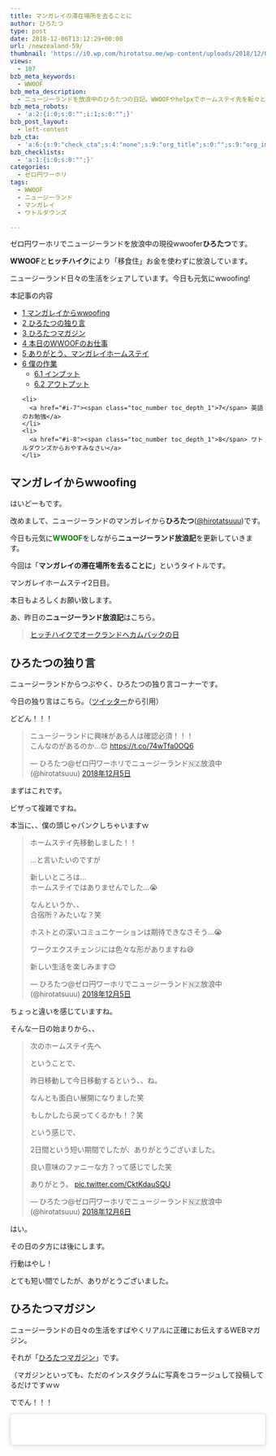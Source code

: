 ```yaml
---
title: マンガレイの滞在場所を去ることに
author: ひろたつ
type: post
date: 2018-12-06T13:12:29+00:00
url: /newzealand-59/
thumbnail: 'https://i0.wp.com/hirotatsu.me/wp-content/uploads/2018/12/0b733fb6fe351605678cb1833d945cd6.png?fit=304%2C171&ssl=1'
views:
  - 187
bzb_meta_keywords:
  - WWOOF
bzb_meta_description:
  - ニュージーランドを放浪中のひろたつの日記。WWOOFやhelpxでホームステイ先を転々とし、ヒッチハイクで移動する。今日も元気にwwoofing！
bzb_meta_robots:
  - 'a:2:{i:0;s:0:"";i:1;s:0:"";}'
bzb_post_layout:
  - left-content
bzb_cta:
  - 'a:6:{s:9:"check_cta";s:4:"none";s:9:"org_title";s:0:"";s:9:"org_image";s:0:"";s:11:"org_content";s:0:"";s:15:"org_button_text";s:0:"";s:14:"org_button_url";s:0:"";}'
bzb_checklists:
  - 'a:1:{i:0;s:0:"";}'
categories:
  - ゼロ円ワーホリ
tags:
  - WWOOF
  - ニュージーランド
  - マンガレイ
  - ワトルダウンズ

---
```

ゼロ円ワーホリでニュージーランドを放浪中の現役wwoofer**ひろたつ**です。
  
**WWOOF**と**ヒッチハイク**により「移食住」お金を使わずに放浪しています。
  
ニュージーランド日々の生活をシェアしています。今日も元気にwwoofing!

<!--more-->

<div id="toc_container" class="toc_transparent no_bullets">
  <p class="toc_title">
    本記事の内容
  </p>
  
  <ul class="toc_list">
    <li>
      <a href="#wwoofing"><span class="toc_number toc_depth_1">1</span> マンガレイからwwoofing</a>
    </li>
    <li>
      <a href="#i"><span class="toc_number toc_depth_1">2</span> ひろたつの独り言</a>
    </li>
    <li>
      <a href="#i-2"><span class="toc_number toc_depth_1">3</span> ひろたつマガジン</a>
    </li>
    <li>
      <a href="#WWOOF"><span class="toc_number toc_depth_1">4</span> 本日のWWOOFのお仕事</a>
    </li>
    <li>
      <a href="#i-3"><span class="toc_number toc_depth_1">5</span> ありがとう、マンガレイホームステイ</a>
    </li>
    <li>
      <a href="#i-4"><span class="toc_number toc_depth_1">6</span> 僕の作業</a><ul>
        <li>
          <a href="#i-5"><span class="toc_number toc_depth_2">6.1</span> インプット</a>
        </li>
        <li>
          <a href="#i-6"><span class="toc_number toc_depth_2">6.2</span> アウトプット</a>
        </li>
      </ul>
    </li>
    
    <li>
      <a href="#i-7"><span class="toc_number toc_depth_1">7</span> 英語のお勉強</a>
    </li>
    <li>
      <a href="#i-8"><span class="toc_number toc_depth_1">8</span> ワトルダウンズからおやすみなさい</a>
    </li>
  </ul>
</div>

## <span id="wwoofing">マンガレイからwwoofing</span>

はいどーもです。
  
改めまして、ニュージーランドのマンガレイから**ひろたつ**</a>(<a href="https://twitter.com/hirotatsuuu" rel="noopener" target="_blank">@hirotatsuuu</a>)です。
  
今日も元気に<span style="color: green; font-weight: bold;">WWOOF</span>をしながら**ニュージーランド放浪記**を更新していきます。

今回は「**マンガレイの滞在場所を去ることに**」というタイトルです。

マンガレイホームステイ2日目。

本日もよろしくお願い致します。

あ、昨日の**ニュージーランド放浪記**はこちら。

<blockquote class="wp-embedded-content" data-secret="UydCjgsZir">
  <p>
    <a href="https://hirotatsu.me/newzealand-58/">ヒッチハイクでオークランドへカムバックの日</a>
  </p>
</blockquote>

<iframe class="wp-embedded-content" sandbox="allow-scripts" security="restricted" style="position: absolute; clip: rect(1px, 1px, 1px, 1px);" src="https://hirotatsu.me/newzealand-58/embed/#?secret=UydCjgsZir" data-secret="UydCjgsZir" width="500" height="282" title="&#8220;ヒッチハイクでオークランドへカムバックの日&#8221; &#8212; 世界のひろたつから" frameborder="0" marginwidth="0" marginheight="0" scrolling="no"></iframe>

## <span id="i">ひろたつの独り言</span>

ニュージーランドからつぶやく、ひろたつの独り言コーナーです。

今日の独り言はこちら。（<a href="https://twitter.com/hirotatsuuu" rel="noopener" target="_blank">ツイッター</a>から引用）

どどん！！！

<blockquote class="twitter-tweet" data-lang="ja">
  <p lang="ja" dir="ltr">
    ニュージーランドに興味がある人は確認必須！！！<br />こんなのがあるのか&#8230;😊 <a href="https://t.co/74wTfa0OQ6">https://t.co/74wTfa0OQ6</a>
  </p>
  
  <p>
    &mdash; ひろたつ@ゼロ円ワーホリでニュージーランド🇳🇿放浪中 (@hirotatsuuu) <a href="https://twitter.com/hirotatsuuu/status/1070403826790723584?ref_src=twsrc%5Etfw">2018年12月5日</a>
  </p>
</blockquote>



まずはこれです。
  
ビザって複雑ですね。
  
本当に、、僕の頭じゃパンクしちゃいますｗ

<blockquote class="twitter-tweet" data-lang="ja">
  <p lang="ja" dir="ltr">
    ホームステイ先移動しました！！
  </p>
  
  <p>
    &#8230;と言いたいのですが
  </p>
  
  <p>
    新しいところは&#8230;<br />ホームステイではありませんでした&#8230;😭
  </p>
  
  <p>
    なんというか、、<br />合宿所？みたいな？笑
  </p>
  
  <p>
    ホストとの深いコミュニケーションは期待できなさそう&#8230;😭
  </p>
  
  <p>
    ワークエクスチェンジには色々な形がありますね😅
  </p>
  
  <p>
    新しい生活を楽しみます😊
  </p>
  
  <p>
    &mdash; ひろたつ@ゼロ円ワーホリでニュージーランド🇳🇿放浪中 (@hirotatsuuu) <a href="https://twitter.com/hirotatsuuu/status/1070404825907511296?ref_src=twsrc%5Etfw">2018年12月5日</a>
  </p>
</blockquote>



ちょっと違いを感じていますね。
  
そんな一日の始まりから、、

<blockquote class="twitter-tweet" data-lang="ja">
  <p lang="ja" dir="ltr">
    次のホームステイ先へ
  </p>
  
  <p>
    ということで、
  </p>
  
  <p>
    昨日移動して今日移動するという、、ね。
  </p>
  
  <p>
    なんとも面白い展開になりました笑
  </p>
  
  <p>
    もしかしたら戻ってくるかも！？笑
  </p>
  
  <p>
    という感じで、
  </p>
  
  <p>
    2日間という短い期間でしたが、ありがとうございました。
  </p>
  
  <p>
    良い意味のファニーな方？って感じでした笑
  </p>
  
  <p>
    ありがとう。 <a href="https://t.co/CktKdauSQU">pic.twitter.com/CktKdauSQU</a>
  </p>
  
  <p>
    &mdash; ひろたつ@ゼロ円ワーホリでニュージーランド🇳🇿放浪中 (@hirotatsuuu) <a href="https://twitter.com/hirotatsuuu/status/1070643639624204289?ref_src=twsrc%5Etfw">2018年12月6日</a>
  </p>
</blockquote>



はい。
  
その日の夕方には後にします。
  
行動はやし！
  
とても短い間でしたが、ありがとうございました。

## <span id="i-2">ひろたつマガジン</span>

ニュージーランドの日々の生活をすばやくリアルに正確にお伝えするWEBマガジン。
  
それが「<a href="https://www.instagram.com/hirotatsu_mag" rel="noopener" target="_blank">ひろたつマガジン</a>」です。
  
（マガジンといっても、ただのインスタグラムに写真をコラージュして投稿してるだけですｗｗ

ででん！！！

<blockquote class="instagram-media" data-instgrm-permalink="https://www.instagram.com/p/BrC-XWJAj4B/?utm_source=ig_embed&utm_medium=loading" data-instgrm-version="12" style=" background:#FFF; border:0; border-radius:3px; box-shadow:0 0 1px 0 rgba(0,0,0,0.5),0 1px 10px 0 rgba(0,0,0,0.15); margin: 1px; max-width:540px; min-width:326px; padding:0; width:99.375%; width:-webkit-calc(100% - 2px); width:calc(100% - 2px);">
  <div style="padding:16px;">
    <a href="https://www.instagram.com/p/BrC-XWJAj4B/?utm_source=ig_embed&utm_medium=loading" style=" background:#FFFFFF; line-height:0; padding:0 0; text-align:center; text-decoration:none; width:100%;" target="_blank"> </p> 
    
    <div style=" display: flex; flex-direction: row; align-items: center;">
      <div style="background-color: #F4F4F4; border-radius: 50%; flex-grow: 0; height: 40px; margin-right: 14px; width: 40px;">
      </div>
      
      <div style="display: flex; flex-direction: column; flex-grow: 1; justify-content: center;">
        <div style=" background-color: #F4F4F4; border-radius: 4px; flex-grow: 0; height: 14px; margin-bottom: 6px; width: 100px;">
        </div>
        
        <div style=" background-color: #F4F4F4; border-radius: 4px; flex-grow: 0; height: 14px; width: 60px;">
        </div>
      </div>
    </div>
    
    <div style="padding: 19% 0;">
    </div>
    
    <div style="display:block; height:50px; margin:0 auto 12px; width:50px;">
      <svg width="50px" height="50px" viewBox="0 0 60 60" version="1.1" xmlns="https://www.w3.org/2000/svg" xmlns:xlink="https://www.w3.org/1999/xlink"><g stroke="none" stroke-width="1" fill="none" fill-rule="evenodd"><g transform="translate(-511.000000, -20.000000)" fill="#000000"><g><path d="M556.869,30.41 C554.814,30.41 553.148,32.076 553.148,34.131 C553.148,36.186 554.814,37.852 556.869,37.852 C558.924,37.852 560.59,36.186 560.59,34.131 C560.59,32.076 558.924,30.41 556.869,30.41 M541,60.657 C535.114,60.657 530.342,55.887 530.342,50 C530.342,44.114 535.114,39.342 541,39.342 C546.887,39.342 551.658,44.114 551.658,50 C551.658,55.887 546.887,60.657 541,60.657 M541,33.886 C532.1,33.886 524.886,41.1 524.886,50 C524.886,58.899 532.1,66.113 541,66.113 C549.9,66.113 557.115,58.899 557.115,50 C557.115,41.1 549.9,33.886 541,33.886 M565.378,62.101 C565.244,65.022 564.756,66.606 564.346,67.663 C563.803,69.06 563.154,70.057 562.106,71.106 C561.058,72.155 560.06,72.803 558.662,73.347 C557.607,73.757 556.021,74.244 553.102,74.378 C549.944,74.521 548.997,74.552 541,74.552 C533.003,74.552 532.056,74.521 528.898,74.378 C525.979,74.244 524.393,73.757 523.338,73.347 C521.94,72.803 520.942,72.155 519.894,71.106 C518.846,70.057 518.197,69.06 517.654,67.663 C517.244,66.606 516.755,65.022 516.623,62.101 C516.479,58.943 516.448,57.996 516.448,50 C516.448,42.003 516.479,41.056 516.623,37.899 C516.755,34.978 517.244,33.391 517.654,32.338 C518.197,30.938 518.846,29.942 519.894,28.894 C520.942,27.846 521.94,27.196 523.338,26.654 C524.393,26.244 525.979,25.756 528.898,25.623 C532.057,25.479 533.004,25.448 541,25.448 C548.997,25.448 549.943,25.479 553.102,25.623 C556.021,25.756 557.607,26.244 558.662,26.654 C560.06,27.196 561.058,27.846 562.106,28.894 C563.154,29.942 563.803,30.938 564.346,32.338 C564.756,33.391 565.244,34.978 565.378,37.899 C565.522,41.056 565.552,42.003 565.552,50 C565.552,57.996 565.522,58.943 565.378,62.101 M570.82,37.631 C570.674,34.438 570.167,32.258 569.425,30.349 C568.659,28.377 567.633,26.702 565.965,25.035 C564.297,23.368 562.623,22.342 560.652,21.575 C558.743,20.834 556.562,20.326 553.369,20.18 C550.169,20.033 549.148,20 541,20 C532.853,20 531.831,20.033 528.631,20.18 C525.438,20.326 523.257,20.834 521.349,21.575 C519.376,22.342 517.703,23.368 516.035,25.035 C514.368,26.702 513.342,28.377 512.574,30.349 C511.834,32.258 511.326,34.438 511.181,37.631 C511.035,40.831 511,41.851 511,50 C511,58.147 511.035,59.17 511.181,62.369 C511.326,65.562 511.834,67.743 512.574,69.651 C513.342,71.625 514.368,73.296 516.035,74.965 C517.703,76.634 519.376,77.658 521.349,78.425 C523.257,79.167 525.438,79.673 528.631,79.82 C531.831,79.965 532.853,80.001 541,80.001 C549.148,80.001 550.169,79.965 553.369,79.82 C556.562,79.673 558.743,79.167 560.652,78.425 C562.623,77.658 564.297,76.634 565.965,74.965 C567.633,73.296 568.659,71.625 569.425,69.651 C570.167,67.743 570.674,65.562 570.82,62.369 C570.966,59.17 571,58.147 571,50 C571,41.851 570.966,40.831 570.82,37.631"></path></g></g></g></svg>
    </div>
    
    <div style="padding-top: 8px;">
      <div style=" color:#3897f0; font-family:Arial,sans-serif; font-size:14px; font-style:normal; font-weight:550; line-height:18px;">
        View this post on Instagram
      </div>
    </div>
    
    <div style="padding: 12.5% 0;">
    </div>
    
    <div style="display: flex; flex-direction: row; margin-bottom: 14px; align-items: center;">
      <div>
        <div style="background-color: #F4F4F4; border-radius: 50%; height: 12.5px; width: 12.5px; transform: translateX(0px) translateY(7px);">
        </div>
        
        <div style="background-color: #F4F4F4; height: 12.5px; transform: rotate(-45deg) translateX(3px) translateY(1px); width: 12.5px; flex-grow: 0; margin-right: 14px; margin-left: 2px;">
        </div>
        
        <div style="background-color: #F4F4F4; border-radius: 50%; height: 12.5px; width: 12.5px; transform: translateX(9px) translateY(-18px);">
        </div>
      </div>
      
      <div style="margin-left: 8px;">
        <div style=" background-color: #F4F4F4; border-radius: 50%; flex-grow: 0; height: 20px; width: 20px;">
        </div>
        
        <div style=" width: 0; height: 0; border-top: 2px solid transparent; border-left: 6px solid #f4f4f4; border-bottom: 2px solid transparent; transform: translateX(16px) translateY(-4px) rotate(30deg)">
        </div>
      </div>
      
      <div style="margin-left: auto;">
        <div style=" width: 0px; border-top: 8px solid #F4F4F4; border-right: 8px solid transparent; transform: translateY(16px);">
        </div>
        
        <div style=" background-color: #F4F4F4; flex-grow: 0; height: 12px; width: 16px; transform: translateY(-4px);">
        </div>
        
        <div style=" width: 0; height: 0; border-top: 8px solid #F4F4F4; border-left: 8px solid transparent; transform: translateY(-4px) translateX(8px);">
        </div>
      </div>
    </div>
    
    <div style="display: flex; flex-direction: column; flex-grow: 1; justify-content: center; margin-bottom: 24px;">
      <div style=" background-color: #F4F4F4; border-radius: 4px; flex-grow: 0; height: 14px; margin-bottom: 6px; width: 224px;">
      </div>
      
      <div style=" background-color: #F4F4F4; border-radius: 4px; flex-grow: 0; height: 14px; width: 144px;">
      </div>
    </div>
    
    <p>
      </a>
    </p>
    
    <p style=" color:#c9c8cd; font-family:Arial,sans-serif; font-size:14px; line-height:17px; margin-bottom:0; margin-top:8px; overflow:hidden; padding:8px 0 7px; text-align:center; text-overflow:ellipsis; white-space:nowrap;">
      <a href="https://www.instagram.com/p/BrC-XWJAj4B/?utm_source=ig_embed&utm_medium=loading" style=" color:#c9c8cd; font-family:Arial,sans-serif; font-size:14px; font-style:normal; font-weight:normal; line-height:17px; text-decoration:none;" target="_blank">ひろたつマガジンさん(@hirotatsu_mag)がシェアした投稿</a> &#8211; <time style=" font-family:Arial,sans-serif; font-size:14px; line-height:17px;" datetime="2018-12-06T12:49:38+00:00">2018年12月月6日午前4時49分PST</time>
    </p></div> </blockquote> 
    
    <p>
    </p>
    
    <p>
      マンガレイホームステイです！
    </p>
    
    <p>
      マオリの文化を色濃く残しているところでした。
    </p>
    
    <p>
      歓迎のミーティング？みたいなのがあったり、マオリの考え方を教えて頂いたり。
    </p>
    
    <p>
      時に子どもたちと話、時に同世代の人とボールで遊んで、時に色んな人とおしゃべりを。
    </p>
    
    <p>
      とても楽しいし、魅力度は高かったのですが、ホームステイとは違いました。
    </p>
    
    <p>
      なので、現状求めているものとは違う！ということで移動することに。
    </p>
    
    <p>
      あ、現在知り合いと行動を一緒にしていて、その知り合いの伝で新しいホームステイ先へ。
    </p>
    
    <p>
      ありがとさん！
    </p>
    
    <p>
      フォローお待ちしてます😉<br /> 👉<a href="https://www.instagram.com/hirotatsu_mag" rel="noopener" target="_blank">ひろたつマガジン</a>
    </p>
    
    <p>
      あ、こちらもよければぜひぜひ〜<br /> 👉<a href="https://www.instagram.com/hirotatsuuuu" rel="noopener" target="_blank">世界のひろたつから</a>
    </p>
    
    <h2>
      <span id="WWOOF">本日のWWOOFのお仕事</span>
    </h2>
    
    <blockquote class="twitter-tweet" data-lang="ja">
      <p lang="ja" dir="ltr">
        今日のWWOOFのお仕事
      </p>
      
      <p>
        &#8211; 草むしり<br />&#8211; 廊下を放棄で掃く<br />&#8211; 食器の片付け等<br />&#8211; 椅子出し
      </p>
      
      <p>
        などなどです。笑<br />いろいろと臨機応変にやるって感じでした。笑
      </p>
      
      <p>
        メインは草むしりでしたね。
      </p>
      
      <p>
        草むしりはWWOOFをやっていると必ず出会います。笑 <a href="https://t.co/CpMNIALxvy">pic.twitter.com/CpMNIALxvy</a>
      </p>
      
      <p>
        &mdash; ひろたつ@ゼロ円ワーホリでニュージーランド🇳🇿放浪中 (@hirotatsuuu) <a href="https://twitter.com/hirotatsuuu/status/1070641071422492672?ref_src=twsrc%5Etfw">2018年12月6日</a>
      </p>
    </blockquote>
    
    <p>
    </p>
    
    <p>
      こんな感じでした。
    </p>
    
    <p>
      今日は、、正直相当働いたと思います。
    </p>
    
    <p>
      朝の9時前から午後の4時過ぎまで。
    </p>
    
    <p>
      結構休憩をはさみながらでしたが、拘束時間としては長い方でした。
    </p>
    
    <p>
      いろいろなWWOOFがありますね。
    </p>
    
    <h2>
      <span id="i-3">ありがとう、マンガレイホームステイ</span>
    </h2>
    
    <p>
      WWOOFのお仕事が終わって、、その後すぐに荷造りをして、次のホームステイ先へ。
    </p>
    
    <p>
      ここの滞在はなんと2日でした。
    </p>
    
    <p>
      とても短かった。
    </p>
    
    <p>
      次のホームステイ先は現在一緒に行動している人の知り合い？（ヒッチハイク？てか仲良くなった？）人のところです。<br /> いや〜本当にありがたい。。<br /> 感謝感謝で感謝してもしきれないけど感謝という感じですね。
    </p>
    
    <p>
      ということで、
    </p>
    
    <p>
      明日から新しいホームステイが始まります！
    </p>
    
    <p>
      次はどんなことが起こるのか、、、笑
    </p>
    
    <h2>
      <span id="i-4">僕の作業</span>
    </h2>
    
    <p>
      本日、僕が行ったインプットやアウトプット、その他諸々をシェアします。<br /> （遊んでばっかりじゃないですよってことを伝えるために、、、
    </p>
    
    <p>
      何かの参考になればと思います。
    </p>
    
    <h3>
      <span id="i-5">インプット</span>
    </h3>
    
    <p>
      インプットとは少しずれますが、、、
    </p>
    
    <p>
      本日から、タビワライフサロンに立ち上げグループに参加しました！！！
    </p>
    
    <p>
      いや〜ラブ。
    </p>
    
    <p>
      タビワライフさんラブです。
    </p>
    
    <p>
      なので、本当に嬉しい！
    </p>
    
    <p>
      どこまで力に慣れるのかわかりませんが、精一杯タビワライフサロンがより良い方向に行くように精を出します！！！
    </p>
    
    <p>
      いろんな旅人や面白い人と繋がれるといいな〜〜
    </p>
    
    <h3>
      <span id="i-6">アウトプット</span>
    </h3>
    
    <ul>
      <li>
        ツイート 4件
      </li>
      <li>
        インスタ 1件
      </li>
      <li>
        ブログ 1件
      </li>
    </ul>
    
    <p>
      本日もいつもの感じのアウトプットをしました。
    </p>
    
    <p>
      で、ちょっと最近考えています。<br /> 現状このアウトプットで良いのか？無駄ではないか？何のためにやっているのか？などなど、再検討中です。<br /> どうやって活動をしていくのがベストなのだろう、、トライアンドエラーですね。。
    </p>
    
    <h2>
      <span id="i-7">英語のお勉強</span>
    </h2>
    
    <p>
      ここでは、毎日僕が新しく覚えた英語を3つご紹介します。<br /> 僕の英語力の低さが露呈しますが、、しゃーなしｗ
    </p>
    
    <ul>
      <li>
        Oh, dear あら、なんてこった
      </li>
      <li>
        cheers 乾杯、（挨拶）
      </li>
      <li>
        mate 生涯のパートナー、友達
      </li>
    </ul>
    
    <p>
      上のはイギリス英語だそうです。僕はイギリス英語もアメリカ英語もよくわかりませんが、日常でよく耳にします。<br /> ということは、、ニュージーランドはイギリス英語だ、、！笑
    </p>
    
    <h2>
      <span id="i-8">ワトルダウンズからおやすみなさい</span>
    </h2>
    
    <p>
      本日のWWOOFな一日はいかがだったでしょうか。<br /> ワーホリや留学を考えてる人、WWOOFやhelpx,workawayを使ってホームステイをしようと考えてる人、お金を使わずに海外に長期滞在しようと考えてる人へ、何かの参考になれば幸いです。
    </p>
    
    <p>
      以上、<span style="color: blue; font-weight: bold;">住所不定無職でニュージーランドを放浪</span>しながらマンガレイでwwoofingをしている<strong>ひろたつ</strong></a>(<a href="https://twitter.com/hirotatsuuu" rel="noopener" target="_blank">@hirotatsuuu</a>)の一日でした。
    </p>
    
    <p>
      最後まで読んでくださり、ありがとうございました。<br /> 僕のニュージーランド放浪はこれからも続きます。<br /> なので、明日の<strong>ニュージーランド放浪記</strong>もぜひ見てくださいな〜<br /> コメント等もお待ちしてます😉
    </p>
    
    <hr />
    
    <p>
      「世界のひろたつから」では、ニュージーランド放浪記以外にも様々な記事を公開しています。<br /> 興味がありましたら、何かの参考にしてください。
    </p>
    
    <p>
      僕がニュージーランドを放浪している理由は<strong>英語</strong>のためです。
    </p>
    
    <blockquote class="wp-embedded-content" data-secret="jYWrutA16H">
      <p>
        <a href="https://hirotatsu.me/why-english-speaking/">なぜ僕が英語を喋れるようになりたいのか？</a>
      </p>
    </blockquote>
    
    <p>
      <iframe class="wp-embedded-content" sandbox="allow-scripts" security="restricted" style="position: absolute; clip: rect(1px, 1px, 1px, 1px);" src="https://hirotatsu.me/why-english-speaking/embed/#?secret=jYWrutA16H" data-secret="jYWrutA16H" width="500" height="282" title="&#8220;なぜ僕が英語を喋れるようになりたいのか？&#8221; &#8212; 世界のひろたつから" frameborder="0" marginwidth="0" marginheight="0" scrolling="no"></iframe>
    </p>
    
    <p>
      WWOOFってなーに？という方はこちらの記事をチェック。
    </p>
    
    <blockquote class="wp-embedded-content" data-secret="s1Qa0GhFO5">
      <p>
        <a href="https://hirotatsu.me/wwoof-nz/">ニュージーランドでWWOOFを使ってホームステイしてみた</a>
      </p>
    </blockquote>
    
    <p>
      <iframe class="wp-embedded-content" sandbox="allow-scripts" security="restricted" style="position: absolute; clip: rect(1px, 1px, 1px, 1px);" src="https://hirotatsu.me/wwoof-nz/embed/#?secret=s1Qa0GhFO5" data-secret="s1Qa0GhFO5" width="500" height="282" title="&#8220;ニュージーランドでWWOOFを使ってホームステイしてみた&#8221; &#8212; 世界のひろたつから" frameborder="0" marginwidth="0" marginheight="0" scrolling="no"></iframe>
    </p>
    
    <div style="font-size: 0px; height: 0px; line-height: 0px; margin: 0; padding: 0; clear: both;">
    </div>
